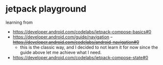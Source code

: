 # jetpack playground

learning from
- https://developer.android.com/codelabs/jetpack-compose-basics#0
- https://developer.android.com/guide/navigation
~~- https://developer.android.com/codelabs/android-navigation#0~~ 
  - this is the classic way, and I decided to not learn it for now since the guide above let me achieve what I need.
- https://developer.android.com/codelabs/jetpack-compose-state#0